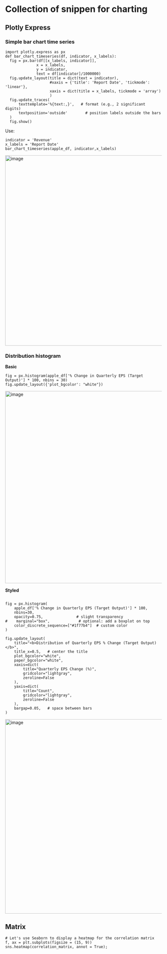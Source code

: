 # Collection of snippen for charting

## Plotly Express

### Simple bar chart time series
```
import plotly.express as px
def bar_chart_timeseries(df, indicator, x_labels):
  fig = px.bar(df[[x_labels, indicator]],
              x = x_labels,
              y = indicator,
              text = df[indicator]/1000000)
  fig.update_layout(title = dict(text = indicator),
                    #xaxis = {'title': 'Report Date', 'tickmode': 'linear'},
                    xaxis = dict(title = x_labels, tickmode = 'array')
                    )
  fig.update_traces(
      texttemplate='%{text:,}',   # format (e.g., 2 significant digits)
      textposition='outside'        # position labels outside the bars
  )
  fig.show()
```
Use:
```
indicator = 'Revenue'
x_labels = 'Report Date'
bar_chart_timeseries(apple_df, indicator,x_labels)
```
<img width="1656" height="612" alt="image" src="https://github.com/user-attachments/assets/8db63216-e90e-4497-ac04-fd649b093b67" />


### Distribution histogram

**Basic**
```
fig = px.histogram(apple_df['% Change in Quarterly EPS (Target Output)'] * 100, nbins = 30)
fig.update_layout({'plot_bgcolor': "white"})
```
<img width="1704" height="618" alt="image" src="https://github.com/user-attachments/assets/ddf14917-bfc1-4e07-bb72-2dde75aea76e" />

**Styled**
```

fig = px.histogram(
    apple_df['% Change in Quarterly EPS (Target Output)'] * 100,
    nbins=30,
    opacity=0.75,               # slight transparency
#    marginal="box",             # optional: add a boxplot on top
    color_discrete_sequence=["#1f77b4"]  # custom color
)

fig.update_layout(
    title="<b>Distribution of Quarterly EPS % Change (Target Output)</b>",
    title_x=0.5,   # center the title
    plot_bgcolor="white",
    paper_bgcolor="white",
    xaxis=dict(
        title="Quarterly EPS Change (%)",
        gridcolor="lightgray",
        zeroline=False
    ),
    yaxis=dict(
        title="Count",
        gridcolor="lightgray",
        zeroline=False
    ),
    bargap=0.05,   # space between bars
)
```

<img width="1688" height="625" alt="image" src="https://github.com/user-attachments/assets/4589989f-be02-48e5-95ad-57f9bca1ec57" />

## Matrix

```
# Let's use Seaborn to display a heatmap for the correlation matrix
f, ax = plt.subplots(figsize = (15, 9))
sns.heatmap(correlation_matrix, annot = True);
```

